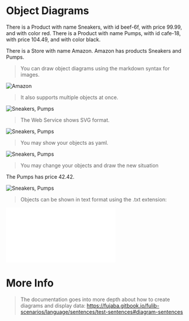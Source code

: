 # Object Diagrams

There is a Product with name Sneakers, with id beef-6f, with price 99.99, and with color red.
There is a Product with name Pumps, with id cafe-18, with price 104.49, and with color black.

There is a Store with name Amazon.
Amazon has products Sneakers and Pumps.

> You can draw object diagrams using the markdown syntax for images.

![Amazon](images/amazon.png)

> It also supports multiple objects at once.

![Sneakers, Pumps](images/products.png)

> The Web Service shows SVG format.

![Sneakers, Pumps](images/products.svg)

> You may show your objects as yaml.

![Sneakers, Pumps](images/products.yaml)

> You may change your objects and draw the new situation

The Pumps has price 42.42.

![Sneakers, Pumps](images/products_later.svg)

> Objects can be shown in text format using the .txt extension:

![Sneakers, Pumps](images/products.txt)

# More Info

> The documentation goes into more depth about how to create diagrams and display data:
> https://fujaba.gitbook.io/fulib-scenarios/language/sentences/test-sentences#diagram-sentences
